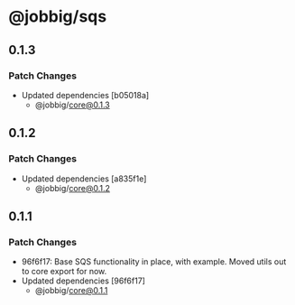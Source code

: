 # @jobbig/sqs

## 0.1.3

### Patch Changes

- Updated dependencies [b05018a]
  - @jobbig/core@0.1.3

## 0.1.2

### Patch Changes

- Updated dependencies [a835f1e]
  - @jobbig/core@0.1.2

## 0.1.1

### Patch Changes

- 96f6f17: Base SQS functionality in place, with example. Moved utils out to core export for now.
- Updated dependencies [96f6f17]
  - @jobbig/core@0.1.1
